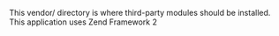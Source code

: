 This vendor/ directory is where third-party modules should be installed.
This application uses Zend Framework 2
